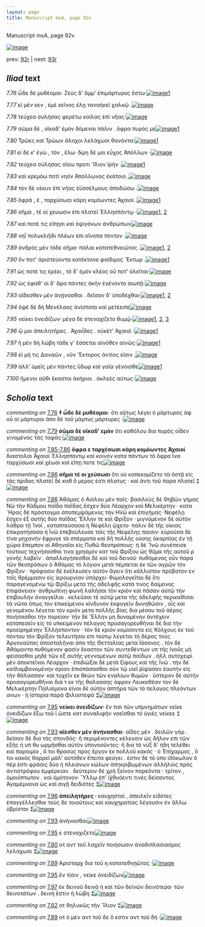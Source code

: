 ```yaml
---
layout: page
title: Manuscript msA, page 92v
---
```


Manuscript msA, page 92v

[![image](http://www.homermultitext.org/iipsrv?OBJ=IIP,1.0&FIF=/project/homer/pyramidal/deepzoom/hmt/vaimg/2017a/VA092VN_0595.tif&WID=100&CVT=JPEG)](http://www.homermultitext.org/ict2/?urn=urn:cite2:hmt:vaimg.2017a:VA092VN_0595)

prev:  [92r](../92r) | next:  [93r](../93r)

## *Iliad* text

*7.76* <a id="7.76"/> ὧδε δὲ μυθέομαι· Ζεὺς δ' ἄμμ' ἐπιμάρτυρος ἔστω·[![image](http://www.homermultitext.org/iipsrv?OBJ=IIP,1.0&FIF=/project/homer/pyramidal/deepzoom/hmt/vaimg/2017a/VA092VN_0595.tif&RGN=0.4444,0.2276,0.4324,0.0391&WID=1000&CVT=JPEG)](http://www.homermultitext.org/ict2/?urn=urn:cite2:hmt:vaimg.2017a:VA092VN_0595@0.4444,0.2276,0.4324,0.0391)[1](#msA_7.301)

*7.77* <a id="7.77"/> εἰ μέν κεν , ἐμὲ κεῖνος έλῃ ταναήκεϊ χαλκῷ .[![image](http://www.homermultitext.org/iipsrv?OBJ=IIP,1.0&FIF=/project/homer/pyramidal/deepzoom/hmt/vaimg/2017a/VA092VN_0595.tif&RGN=0.4484,0.2494,0.4494,0.0391&WID=1000&CVT=JPEG)](http://www.homermultitext.org/ict2/?urn=urn:cite2:hmt:vaimg.2017a:VA092VN_0595@0.4484,0.2494,0.4494,0.0391)

*7.78* <a id="7.78"/> τεύχεα συλήσας φερέτω κοίλας ἐπὶ νῆας·[![image](http://www.homermultitext.org/iipsrv?OBJ=IIP,1.0&FIF=/project/homer/pyramidal/deepzoom/hmt/vaimg/2017a/VA092VN_0595.tif&RGN=0.4525,0.2697,0.4074,0.0391&WID=1000&CVT=JPEG)](http://www.homermultitext.org/ict2/?urn=urn:cite2:hmt:vaimg.2017a:VA092VN_0595@0.4525,0.2697,0.4074,0.0391)

*7.79* <a id="7.79"/> σῶμα δὲ , οἴκαδ' ἐμὸν δόμεναι πάλιν . ὄφρα πυρός με[![image](http://www.homermultitext.org/iipsrv?OBJ=IIP,1.0&FIF=/project/homer/pyramidal/deepzoom/hmt/vaimg/2017a/VA092VN_0595.tif&RGN=0.4464,0.2915,0.4505,0.0316&WID=1000&CVT=JPEG)](http://www.homermultitext.org/ict2/?urn=urn:cite2:hmt:vaimg.2017a:VA092VN_0595@0.4464,0.2915,0.4505,0.0316)[1](#msA_7.302)

*7.80* <a id="7.80"/> Τρῶες καὶ Τρώων ἄλοχοι λελάχωσι θανόντα·[![image](http://www.homermultitext.org/iipsrv?OBJ=IIP,1.0&FIF=/project/homer/pyramidal/deepzoom/hmt/vaimg/2017a/VA092VN_0595.tif&RGN=0.4454,0.3148,0.4274,0.0285&WID=1000&CVT=JPEG)](http://www.homermultitext.org/ict2/?urn=urn:cite2:hmt:vaimg.2017a:VA092VN_0595@0.4454,0.3148,0.4274,0.0285)[1](#msAim_7.311)

*7.81* <a id="7.81"/> εἰ δέ κ' ἐγὼ , τὸν , ἕλω· δῴη δέ μοι εὖχος Ἀπόλλων ·[![image](http://www.homermultitext.org/iipsrv?OBJ=IIP,1.0&FIF=/project/homer/pyramidal/deepzoom/hmt/vaimg/2017a/VA092VN_0595.tif&RGN=0.4454,0.3148,0.4274,0.0285&WID=1000&CVT=JPEG)](http://www.homermultitext.org/ict2/?urn=urn:cite2:hmt:vaimg.2017a:VA092VN_0595@0.4454,0.3148,0.4274,0.0285)

*7.82* <a id="7.82"/> τεύχεα σύλησας οἴσω προτι Ἴ̈λιον ϊρὴν .[![image](http://www.homermultitext.org/iipsrv?OBJ=IIP,1.0&FIF=/project/homer/pyramidal/deepzoom/hmt/vaimg/2017a/VA092VN_0595.tif&RGN=0.4494,0.3313,0.4374,0.0293&WID=1000&CVT=JPEG)](http://www.homermultitext.org/ict2/?urn=urn:cite2:hmt:vaimg.2017a:VA092VN_0595@0.4494,0.3313,0.4374,0.0293)[1](#msAint_7.315)

*7.83* <a id="7.83"/> καὶ κρεμόω ποτὶ νηὸν Ἀπόλλωνος ἑκάτοιο ,[![image](http://www.homermultitext.org/iipsrv?OBJ=IIP,1.0&FIF=/project/homer/pyramidal/deepzoom/hmt/vaimg/2017a/VA092VN_0595.tif&RGN=0.4384,0.3449,0.4074,0.0376&WID=1000&CVT=JPEG)](http://www.homermultitext.org/ict2/?urn=urn:cite2:hmt:vaimg.2017a:VA092VN_0595@0.4384,0.3449,0.4074,0.0376)

*7.84* <a id="7.84"/> τὸν δὲ νέκυν ἐπὶ νῆας ἐϋσσέλμους ἀποδώσω .[![image](http://www.homermultitext.org/iipsrv?OBJ=IIP,1.0&FIF=/project/homer/pyramidal/deepzoom/hmt/vaimg/2017a/VA092VN_0595.tif&RGN=0.4555,0.3869,0.4184,0.0353&WID=1000&CVT=JPEG)](http://www.homermultitext.org/ict2/?urn=urn:cite2:hmt:vaimg.2017a:VA092VN_0595@0.4555,0.3869,0.4184,0.0353)

*7.85* <a id="7.85"/> ὄφρά , ἑ , ταρχύσωσι κάρη κομόωντες Ἀχαιοὶ .[![image](http://www.homermultitext.org/iipsrv?OBJ=IIP,1.0&FIF=/project/homer/pyramidal/deepzoom/hmt/vaimg/2017a/VA092VN_0595.tif&RGN=0.4545,0.4042,0.4114,0.0391&WID=1000&CVT=JPEG)](http://www.homermultitext.org/ict2/?urn=urn:cite2:hmt:vaimg.2017a:VA092VN_0595@0.4545,0.4042,0.4114,0.0391)[1](#msA_7.304)

*7.86* <a id="7.86"/> σῆμά , τέ οἱ χευωσιν ἐπι πλατεῖ Ἑλλησπόντῳ ·[![image](http://www.homermultitext.org/iipsrv?OBJ=IIP,1.0&FIF=/project/homer/pyramidal/deepzoom/hmt/vaimg/2017a/VA092VN_0595.tif&RGN=0.4424,0.4282,0.4124,0.0308&WID=1000&CVT=JPEG)](http://www.homermultitext.org/ict2/?urn=urn:cite2:hmt:vaimg.2017a:VA092VN_0595@0.4424,0.4282,0.4124,0.0308)[1](#msA_7.305), [2](#msA_7.306)

*7.87* <a id="7.87"/> καὶ ποτέ τις εἴπῃσι καὶ ὀψιγόνων ἀνθρώπων[![image](http://www.homermultitext.org/iipsrv?OBJ=IIP,1.0&FIF=/project/homer/pyramidal/deepzoom/hmt/vaimg/2017a/VA092VN_0595.tif&RGN=0.4605,0.4425,0.4134,0.0346&WID=1000&CVT=JPEG)](http://www.homermultitext.org/ict2/?urn=urn:cite2:hmt:vaimg.2017a:VA092VN_0595@0.4605,0.4425,0.4134,0.0346)

*7.88* <a id="7.88"/> νηῒ πολυκλήϊδι πλέων ἐπι οἴνοπα πόντον .[![image](http://www.homermultitext.org/iipsrv?OBJ=IIP,1.0&FIF=/project/homer/pyramidal/deepzoom/hmt/vaimg/2017a/VA092VN_0595.tif&RGN=0.4615,0.4606,0.4014,0.0368&WID=1000&CVT=JPEG)](http://www.homermultitext.org/ict2/?urn=urn:cite2:hmt:vaimg.2017a:VA092VN_0595@0.4615,0.4606,0.4014,0.0368)

*7.89* <a id="7.89"/> ἀνδρὸς μὲν τόδε σῆμα· πάλαι κατατεθνειῶτος .[![image](http://www.homermultitext.org/iipsrv?OBJ=IIP,1.0&FIF=/project/homer/pyramidal/deepzoom/hmt/vaimg/2017a/VA092VN_0595.tif&RGN=0.4535,0.4823,0.4264,0.0331&WID=1000&CVT=JPEG)](http://www.homermultitext.org/ict2/?urn=urn:cite2:hmt:vaimg.2017a:VA092VN_0595@0.4535,0.4823,0.4264,0.0331)[1](#msAint_7.316), [2](#msAim_7.312)

*7.90* <a id="7.90"/> ὅν ποτ' ἀριστεύοντα κατέκτανε φαίδιμος Ἕκτωρ .[![image](http://www.homermultitext.org/iipsrv?OBJ=IIP,1.0&FIF=/project/homer/pyramidal/deepzoom/hmt/vaimg/2017a/VA092VN_0595.tif&RGN=0.4655,0.4996,0.4174,0.0338&WID=1000&CVT=JPEG)](http://www.homermultitext.org/ict2/?urn=urn:cite2:hmt:vaimg.2017a:VA092VN_0595@0.4655,0.4996,0.4174,0.0338)[1](#msAil_7.317)

*7.91* <a id="7.91"/> ὡς ποτέ τις ἐρέει , τὸ δ' ἐμὸν κλέος οὔ ποτ' ὀλεῖται·[![image](http://www.homermultitext.org/iipsrv?OBJ=IIP,1.0&FIF=/project/homer/pyramidal/deepzoom/hmt/vaimg/2017a/VA092VN_0595.tif&RGN=0.4625,0.5199,0.4304,0.0323&WID=1000&CVT=JPEG)](http://www.homermultitext.org/ict2/?urn=urn:cite2:hmt:vaimg.2017a:VA092VN_0595@0.4625,0.5199,0.4304,0.0323)

*7.92* <a id="7.92"/> ὡς έφαθ' οἱ δ' ἄρα πάντες ἀκὴν ἐγένοντο σιωπῇ·[![image](http://www.homermultitext.org/iipsrv?OBJ=IIP,1.0&FIF=/project/homer/pyramidal/deepzoom/hmt/vaimg/2017a/VA092VN_0595.tif&RGN=0.4605,0.5379,0.4424,0.0331&WID=1000&CVT=JPEG)](http://www.homermultitext.org/ict2/?urn=urn:cite2:hmt:vaimg.2017a:VA092VN_0595@0.4605,0.5379,0.4424,0.0331)

*7.93* <a id="7.93"/> αἴδεσθεν μὲν ἀνῄνασθαι . δεῖσαν δ' ὑποδέχθαι·[![image](http://www.homermultitext.org/iipsrv?OBJ=IIP,1.0&FIF=/project/homer/pyramidal/deepzoom/hmt/vaimg/2017a/VA092VN_0595.tif&RGN=0.4625,0.5567,0.4424,0.0331&WID=1000&CVT=JPEG)](http://www.homermultitext.org/ict2/?urn=urn:cite2:hmt:vaimg.2017a:VA092VN_0595@0.4625,0.5567,0.4424,0.0331)[1](#msA_7.308), [2](#msAext_7.318)

*7.94* <a id="7.94"/> ὀψὲ δὲ δὴ Μενέλαος ἀνίστατο καὶ μετέειπε[![image](http://www.homermultitext.org/iipsrv?OBJ=IIP,1.0&FIF=/project/homer/pyramidal/deepzoom/hmt/vaimg/2017a/VA092VN_0595.tif&RGN=0.4605,0.5755,0.4254,0.0331&WID=1000&CVT=JPEG)](http://www.homermultitext.org/ict2/?urn=urn:cite2:hmt:vaimg.2017a:VA092VN_0595@0.4605,0.5755,0.4254,0.0331)

*7.95* <a id="7.95"/> νείκει ὀνειδίζων· μέγα δὲ στεναχίζετο θυμῷ·[![image](http://www.homermultitext.org/iipsrv?OBJ=IIP,1.0&FIF=/project/homer/pyramidal/deepzoom/hmt/vaimg/2017a/VA092VN_0595.tif&RGN=0.4655,0.5928,0.4264,0.0368&WID=1000&CVT=JPEG)](http://www.homermultitext.org/ict2/?urn=urn:cite2:hmt:vaimg.2017a:VA092VN_0595@0.4655,0.5928,0.4264,0.0368)[1](#msAim_7.313), [2](#msA_7.307), [3](#msAext_7.319)

*7.96* <a id="7.96"/> ᾤ μοι ἀπειλητῆρες . Ἀχαιΐδες . οὐκέτ' Ἀχαιοὶ ·[![image](http://www.homermultitext.org/iipsrv?OBJ=IIP,1.0&FIF=/project/homer/pyramidal/deepzoom/hmt/vaimg/2017a/VA092VN_0595.tif&RGN=0.4635,0.6131,0.4034,0.0361&WID=1000&CVT=JPEG)](http://www.homermultitext.org/ict2/?urn=urn:cite2:hmt:vaimg.2017a:VA092VN_0595@0.4635,0.6131,0.4034,0.0361)[1](#msA_7.309)

*7.97* <a id="7.97"/> ῆ μὲν δὴ λώβη τάδε γ' ἔσσεται αἰνόθεν αἰνῶς·[![image](http://www.homermultitext.org/iipsrv?OBJ=IIP,1.0&FIF=/project/homer/pyramidal/deepzoom/hmt/vaimg/2017a/VA092VN_0595.tif&RGN=0.4705,0.6304,0.4244,0.0353&WID=1000&CVT=JPEG)](http://www.homermultitext.org/ict2/?urn=urn:cite2:hmt:vaimg.2017a:VA092VN_0595@0.4705,0.6304,0.4244,0.0353)[1](#msAim_7.314)

*7.98* <a id="7.98"/> εἰ μή τις Δαναῶν , νῦν Ἕκτορος ἀντίος εῖσιν ,[![image](http://www.homermultitext.org/iipsrv?OBJ=IIP,1.0&FIF=/project/homer/pyramidal/deepzoom/hmt/vaimg/2017a/VA092VN_0595.tif&RGN=0.4685,0.6476,0.4104,0.0361&WID=1000&CVT=JPEG)](http://www.homermultitext.org/ict2/?urn=urn:cite2:hmt:vaimg.2017a:VA092VN_0595@0.4685,0.6476,0.4104,0.0361)

*7.99* <a id="7.99"/> ἀλλ' ὑμεῖς μὲν πάντες ὕδωρ καὶ γαῖα γένοισθε[![image](http://www.homermultitext.org/iipsrv?OBJ=IIP,1.0&FIF=/project/homer/pyramidal/deepzoom/hmt/vaimg/2017a/VA092VN_0595.tif&RGN=0.4685,0.6657,0.4274,0.0391&WID=1000&CVT=JPEG)](http://www.homermultitext.org/ict2/?urn=urn:cite2:hmt:vaimg.2017a:VA092VN_0595@0.4685,0.6657,0.4274,0.0391)[1](#msA_7.310)

*7.100* <a id="7.100"/> ἥμενοι αῦθι ἕκαστοι ἀκήριοι . ἀκλεὲς αύτως·[![image](http://www.homermultitext.org/iipsrv?OBJ=IIP,1.0&FIF=/project/homer/pyramidal/deepzoom/hmt/vaimg/2017a/VA092VN_0595.tif&RGN=0.4705,0.6867,0.4244,0.0346&WID=1000&CVT=JPEG)](http://www.homermultitext.org/ict2/?urn=urn:cite2:hmt:vaimg.2017a:VA092VN_0595@0.4705,0.6867,0.4244,0.0346)

## *Scholia* text

*commenting on* [7.76](#7.76)  <a id="msA_7.301"/> **‡ ὧδε δὲ μυθέομαι·** ὅτι οὕτως λέγει ὁ μάρτυρος ἀφ οὗ οἱ μάρτυροι ἀπο δὲ τοῦ μάρτυς μάρτυρες ·[![image](http://www.homermultitext.org/iipsrv?OBJ=IIP,1.0&FIF=/project/homer/pyramidal/deepzoom/hmt/vaimg/2017a/VA092VN_0595.tif&RGN=0.1825,0.1287,0.5499,0.0252&WID=1000&CVT=JPEG)](http://www.homermultitext.org/ict2/?urn=urn:cite2:hmt:vaimg.2017a:VA092VN_0595@0.1825,0.1287,0.5499,0.0252)

*commenting on* [7.79](#7.79)  <a id="msA_7.302"/> **σῶμα δὲ οἴκαδ' εμὸν** ὅτι καθόλου δια πυρὸς οἶδεν γινομένας τὰς ταφάς·[![image](http://www.homermultitext.org/iipsrv?OBJ=IIP,1.0&FIF=/project/homer/pyramidal/deepzoom/hmt/vaimg/2017a/VA092VN_0595.tif&RGN=0.1934,0.1504,0.4225,0.0158&WID=1000&CVT=JPEG)](http://www.homermultitext.org/ict2/?urn=urn:cite2:hmt:vaimg.2017a:VA092VN_0595@0.1934,0.1504,0.4225,0.0158)

*commenting on* [7.85-7.86](#7.85-7.86)  <a id="msA_7.303"/> **ὄφρα ε ταρχέσωσι κάρη κομόωντες Ἀχαιοί** διαστολαι Ἀχαιοί Ἑλλησπόντῳ καὶ κοινὸν κατα πάντων τὸ ὄφρα ἵνα ταρχύσωσι καὶ χέωσι καὶ εἴπῃ ποτε τις[![image](http://www.homermultitext.org/iipsrv?OBJ=IIP,1.0&FIF=/project/homer/pyramidal/deepzoom/hmt/vaimg/2017a/VA092VN_0595.tif&RGN=0.196,0.1415,0.6539,0.0443&WID=1000&CVT=JPEG)](http://www.homermultitext.org/ict2/?urn=urn:cite2:hmt:vaimg.2017a:VA092VN_0595@0.196,0.1415,0.6539,0.0443)

*commenting on* [7.86](#7.86)  <a id="msA_7.305"/> **σῆμα τέ οι χεύσωσι** ὅτι οὐ καπεκομίζετο τὰ ὀστᾷ εἰς τὰς πριδας πλατεῖ δὲ καθ ὃ μερος ἐστι πλατυς · καὶ ἀντι τοῦ παρα πλατεῖ ⁑[![image](http://www.homermultitext.org/iipsrv?OBJ=IIP,1.0&FIF=/project/homer/pyramidal/deepzoom/hmt/vaimg/2017a/VA092VN_0595.tif&RGN=0.1978,0.1709,0.6609,0.0402&WID=1000&CVT=JPEG)](http://www.homermultitext.org/ict2/?urn=urn:cite2:hmt:vaimg.2017a:VA092VN_0595@0.1978,0.1709,0.6609,0.0402)

*commenting on* [7.86](#7.86)  <a id="msA_7.306.comment"/> Ἀθάμας ὁ Αιόλου μὲν παῖς· βασιλεὺς δὲ Θηβῶν γήμας Νῶ τὴν Κάδμου παῖδα παῖδας ἔσχεν δύο Λέαρχον καὶ Μελικέρτην · κατα Ἥρας δὲ πρόσταγμα ἀποπεμψάμενος τὴν Η̈νῶ καὶ ἐπιγήμας· Νεφέλῃ ἔσχεν ἐξ αυτῆς δύο παῖδας Ἕλλην τε καὶ Φρίξον · μιγνύμενον δὲ αὐτὸν λάθρα τῇ Ἰνοῖ , καταπτεύσασα ἡ Νεφέλη ᾤχετο· πάλιν δὲ τῆς οἰκιας ἐπικρατήσασα ἡ Ϊνῶ ἐπεβούλευσε τοῖς τῆς Νεφέλης παισιν· εὑροῦσα δέ τίνα μηχανὴν ἔφρυγε τὰ σπέρματα καὶ δῆ πολλῆς ούσης ἀκαρπίας ἐν τῇ χώρα ἔπεμπον οἱ Αθηναῖοι εἰς Πυθῶ θεοπρόπους· ἡ δὲ Ἴνῶ συνέπεισε τούτους τεχνήσασθαι τινα χρησμὸν κατ τοῦ Φρίξου ὡς θῦμα τῆς αὐτοῦ ρ γονῆς λαβεῖν . ἀπαλλαγήσεσθαι δὲ καὶ τοῦ δεινοῦ· πυθόμενος οὖν παρα τῶν θεοπρόπων ὁ Ἀθάμας τὸ λόγιον μετὰ πέμπεται ἐκ τῶν αγρῶν τὸν Φρίξον · πρόφασιν δὲ ἐκέλευσεν αὐτὸν ἄγειν ὅτι κάλλιστον πρόβατον εν τοῖς θρέμμασιν εἰς ἱερουργίαν ὑπάρχει· θυμολογεῖται δὲ ὅτι παραγενομένω τῷ Φρίξω μετα τῆς ἀδελφῆς κατά τινος δαίμονος ἐπιφάνειαν· ἀνθρωπίνῃ φωνῆ λαλῆσαι τὸν κριὸν καὶ πᾶσαν αὐτῷ τὴν ἐπιβουλὴν ἀναγγεῖλαι . κελεῦσαι τὲ αὐτῷ μετα τῆς ἀδελφῆς περικαθίσαι τὰ νῶτα ὅπως τὸν ἐπικείμενον κίνδυνον ἐκφυγεῖν δυνηθῶσιν , οἷς καὶ γενομένου λέγεται τὸν κριὸν μετα πολλῆς βίας δια μέσου τοῦ ἀέρος ποιήσασθαι τὴν πορείαν· τὴν δὲ Ἕλλην μη δυναμένην ἀντέχειν καταπεσεῖν εἰς τὸ υπκείμενον πέλαγος προσαγορευθῆναι δὲ δια τὴν προεἰρημένην Ἐλλήσποντον · τὸν δὲ κριὸν κομίσαντα εἰς Κόλχους ἐκ τοῦ πόντου τὸν Φρίξον τελευτῆσαι επι τούτῳ λεγεται τὸ δέρας τοὺς Ἀργοναύτας ἀποσταλῆναι ἀπο τῆς Θετταλίας μετα Ϊάσονος . τὸν δὲ Ἀθάμαντα πυθόμενον φασὶν ἕκαστον τῶν συντεθέντων υπ τῆς Ινοῦς μὴ φείσασθαι μηδὲ τῶν εξ αυτῆς γεννομένων αὐτῷ παίδων . ἀλλ αυτοχειρὶ μὲν ἀποκτεῖναι Λέαρχον · ἐπιδιώξαι δὲ μετὰ ξίφους καὶ τῆς Ϊνῶ . τὴν δὲ κατλαμβανομένην σρίαν ἐπισπάσασθαι σὺν τῷ υἱεῖ ῥίψασαν ἑαυτὴν εἰς τὴν θάλασσαν· καὶ τυχεῖν εκ θεών τῶν εναλίων θυμῶν · ὕστερον δὲ αὐτὴν προσαγορευθῆναι διὰ τ εκ τῆς θαλασσης ἀφρον Λευκοθέαν τον δὲ Μελικέρτην Παλαίμονα εῖναι δὲ αὐτὸν ἀπτῆρα τῶν τὸ πελαγος πλεόντων ανων · ἡ ϊστορία παρὰ Φιλοστεφά ⁑[![image](http://www.homermultitext.org/iipsrv?OBJ=IIP,1.0&FIF=/project/homer/pyramidal/deepzoom/hmt/vaimg/2017a/VA092VN_0595.tif&RGN=0.183,0.1751,0.696,0.5838&WID=1000&CVT=JPEG)](http://www.homermultitext.org/ict2/?urn=urn:cite2:hmt:vaimg.2017a:VA092VN_0595@0.183,0.1751,0.696,0.5838)

*commenting on* [7.95](#7.95)  <a id="msA_7.307"/> **νείκει ὀνειδίζων·** ἔν τισι τῶν υπμνημάτων νεῖκε ὀνειδίζων ἔξω τοῦ ϊ ὥστε κατ συναλιφὴν νοεῖσθαι τὸ ὑγιὲς νείκεε ⁑[![image](http://www.homermultitext.org/iipsrv?OBJ=IIP,1.0&FIF=/project/homer/pyramidal/deepzoom/hmt/vaimg/2017a/VA092VN_0595.tif&RGN=0.2051,0.7241,0.6926,0.0475&WID=1000&CVT=JPEG)](http://www.homermultitext.org/ict2/?urn=urn:cite2:hmt:vaimg.2017a:VA092VN_0595@0.2051,0.7241,0.6926,0.0475)

*commenting on* [7.93](#7.93)  <a id="msA_7.308"/> **αἴεσθεν μὲν ἀνήνασθαι·** αἴδες μέν . δειλῶν γὰρ . δεῖσαν δὲ δια τὰς σπονδάς· ῆ περιμένοντες κέλευσιν ὡς δῆλον επι τῶν εξῆς ἡ υπ θυ ωρμῆσθαι αὐτὸν ὑπονοοῦντες· ἢ δια τὸ νὺξ δ' ήδη τελέθει καὶ παροιμία , ὅ τοι θρασὺς προς ἔργον ἐκ πολλοῦ κακός · ὁ Ἐπίχαρμος , ὅ τοι κακός θαρρεῖ μάλ' αὐτόθεν ἔπειτα φεύγει . ἐστιν δὲ τὸ ὑπο ἰ̈σόκωλον ὅ πέρ ἐστι φράσις δύο ἠ πλειόνων κώλων ἀπηκριβωμένων ἀλλήλοις πρὸς ἀντιστρόφου ἐμφέρειαν . δεύτερον δὲ χρὴ ξεῖνον παρεόντα · τρίτον , ὁμοιόπτωτον . καὶ ὁμότονον· Ὕλλῳ ἐπ' ἰ̈χθυόεντι τινὲς δείσαντος Ἀγαμέμνονα ὡς καὶ σιγῇ δειδιότες ⁑[![image](http://www.homermultitext.org/iipsrv?OBJ=IIP,1.0&FIF=/project/homer/pyramidal/deepzoom/hmt/vaimg/2017a/VA092VN_0595.tif&RGN=0.2036,0.7382,0.6976,0.0908&WID=1000&CVT=JPEG)](http://www.homermultitext.org/ict2/?urn=urn:cite2:hmt:vaimg.2017a:VA092VN_0595@0.2036,0.7382,0.6976,0.0908)

*commenting on* [7.96](#7.96)  <a id="msA_7.309"/> **ἀπειλητήρες ·** καυχησταί , ἀπειλεῖν εἱδότες ἐπαγγέλλεσθαι τοὺς δε τοιούτους καὶ καυχηματίας λέγουσιν ἐν ἄλλω ὑβρίσται ⁑[![image](http://www.homermultitext.org/iipsrv?OBJ=IIP,1.0&FIF=/project/homer/pyramidal/deepzoom/hmt/vaimg/2017a/VA092VN_0595.tif&RGN=0.1963,0.7912,0.6563,0.0398&WID=1000&CVT=JPEG)](http://www.homermultitext.org/ict2/?urn=urn:cite2:hmt:vaimg.2017a:VA092VN_0595@0.1963,0.7912,0.6563,0.0398)

*commenting on* [7.93](#7.93)  <a id="msAext_7.318.comment"/> ἀνήνασθαι[![image](http://www.homermultitext.org/iipsrv?OBJ=IIP,1.0&FIF=/project/homer/pyramidal/deepzoom/hmt/vaimg/2017a/VA092VN_0595.tif&RGN=0.109,0.5642,0.055,0.0353&WID=1000&CVT=JPEG)](http://www.homermultitext.org/ict2/?urn=urn:cite2:hmt:vaimg.2017a:VA092VN_0595@0.109,0.5642,0.055,0.0353)

*commenting on* [7.95](#7.95)  <a id="msAext_7.319.comment"/> ε στεναχιζετο[![image](http://www.homermultitext.org/iipsrv?OBJ=IIP,1.0&FIF=/project/homer/pyramidal/deepzoom/hmt/vaimg/2017a/VA092VN_0595.tif&RGN=0.108,0.6033,0.071,0.0316&WID=1000&CVT=JPEG)](http://www.homermultitext.org/ict2/?urn=urn:cite2:hmt:vaimg.2017a:VA092VN_0595@0.108,0.6033,0.071,0.0316)

*commenting on* [7.80](#7.80)  <a id="msAim_7.311.comment"/> οτ αντ τοῦ λαχεῖν ποιήσωσιν ἀναδιπλασιασμος λελαχωσι ⁑[![image](http://www.homermultitext.org/iipsrv?OBJ=IIP,1.0&FIF=/project/homer/pyramidal/deepzoom/hmt/vaimg/2017a/VA092VN_0595.tif&RGN=0.397,0.3148,0.06,0.0766&WID=1000&CVT=JPEG)](http://www.homermultitext.org/ict2/?urn=urn:cite2:hmt:vaimg.2017a:VA092VN_0595@0.397,0.3148,0.06,0.0766)

*commenting on* [7.89](#7.89)  <a id="msAim_7.312.comment"/> Αρισταρχ δια τοῦ η κατατεθνῃῶτος ·[![image](http://www.homermultitext.org/iipsrv?OBJ=IIP,1.0&FIF=/project/homer/pyramidal/deepzoom/hmt/vaimg/2017a/VA092VN_0595.tif&RGN=0.405,0.4891,0.062,0.0481&WID=1000&CVT=JPEG)](http://www.homermultitext.org/ict2/?urn=urn:cite2:hmt:vaimg.2017a:VA092VN_0595@0.405,0.4891,0.062,0.0481)

*commenting on* [7.95](#7.95)  <a id="msAim_7.313.comment"/> ἔν τίσιν , νείκε ὀνειδίζων[![image](http://www.homermultitext.org/iipsrv?OBJ=IIP,1.0&FIF=/project/homer/pyramidal/deepzoom/hmt/vaimg/2017a/VA092VN_0595.tif&RGN=0.416,0.6003,0.063,0.0391&WID=1000&CVT=JPEG)](http://www.homermultitext.org/ict2/?urn=urn:cite2:hmt:vaimg.2017a:VA092VN_0595@0.416,0.6003,0.063,0.0391)

*commenting on* [7.97](#7.97)  <a id="msAim_7.314.comment"/> ἐκ δεινοῦ δεινά ἠ καὶ τῶν δεὶνῶν δεινότερα· τῶν δεινοτάτων . δεινή ἔστιν ἡ λώβη ⁑[![image](http://www.homermultitext.org/iipsrv?OBJ=IIP,1.0&FIF=/project/homer/pyramidal/deepzoom/hmt/vaimg/2017a/VA092VN_0595.tif&RGN=0.413,0.6364,0.067,0.0781&WID=1000&CVT=JPEG)](http://www.homermultitext.org/ict2/?urn=urn:cite2:hmt:vaimg.2017a:VA092VN_0595@0.413,0.6364,0.067,0.0781)

*commenting on* [7.82](#7.82)  <a id="msAint_7.315.comment"/> οτ θηλυκῶς τὴν Ἴλιον ⁑[![image](http://www.homermultitext.org/iipsrv?OBJ=IIP,1.0&FIF=/project/homer/pyramidal/deepzoom/hmt/vaimg/2017a/VA092VN_0595.tif&RGN=0.832,0.3479,0.056,0.0361&WID=1000&CVT=JPEG)](http://www.homermultitext.org/ict2/?urn=urn:cite2:hmt:vaimg.2017a:VA092VN_0595@0.832,0.3479,0.056,0.0361)

*commenting on* [7.89](#7.89)  <a id="msAint_7.316.comment"/> οτ ὁ μέν αντ τοῦ δε ὅ εστιν αντ τοῦ δή ·[![image](http://www.homermultitext.org/iipsrv?OBJ=IIP,1.0&FIF=/project/homer/pyramidal/deepzoom/hmt/vaimg/2017a/VA092VN_0595.tif&RGN=0.853,0.4711,0.047,0.0368&WID=1000&CVT=JPEG)](http://www.homermultitext.org/ict2/?urn=urn:cite2:hmt:vaimg.2017a:VA092VN_0595@0.853,0.4711,0.047,0.0368)